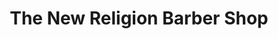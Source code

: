 ---
title: "The New Religion Barber Shop"
url: /trenton/the-new-religion-barber-shop/
shop: hairdresser
---